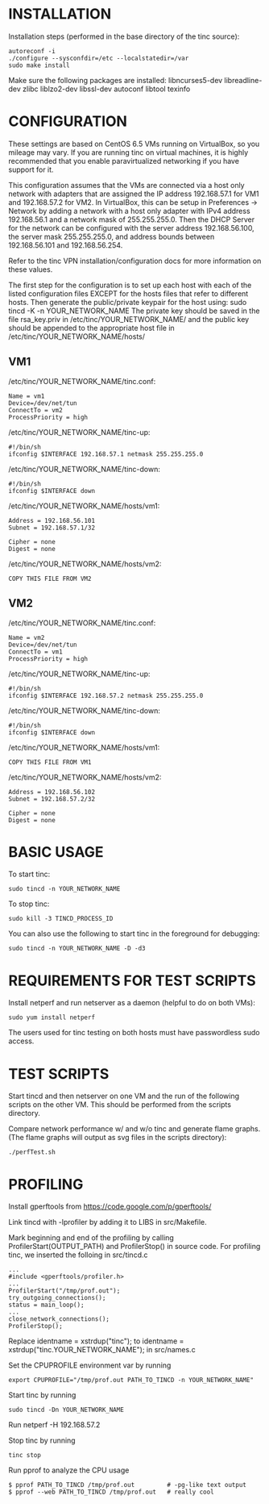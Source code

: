 INSTALLATION
============
Installation steps (performed in the base directory of the tinc source):

    autoreconf -i
    ./configure --sysconfdir=/etc --localstatedir=/var
    sudo make install

Make sure the following packages are installed:
libncurses5-dev libreadline-dev zlibc liblzo2-dev libssl-dev autoconf libtool texinfo

CONFIGURATION
=============
These settings are based on CentOS 6.5 VMs running on VirtualBox, so you mileage
may vary. If you are running tinc on virtual machines, it is highly recommended
that you enable paravirtualized networking if you have support for it.

This configuration assumes that the VMs are connected via a host only network
with adapters that are assigned the IP address 192.168.57.1 for VM1 and
192.168.57.2 for VM2. In VirtualBox, this can be setup in Preferences -> Network
by adding a network with a host only adapter with IPv4 address 192.168.56.1 and
a network mask of 255.255.255.0. Then the DHCP Server for the network can be
configured with the server address 192.168.56.100, the server mask 255.255.255.0,
and address bounds between 192.168.56.101 and 192.168.56.254.


Refer to the tinc VPN installation/configuration docs for more information on
these values.

The first step for the configuration is to set up each host with each of the
listed configuration files EXCEPT for the hosts files that refer to different
hosts. Then generate the public/private keypair for the host using:
    sudo tincd -K -n YOUR_NETWORK_NAME
The private key should be saved in the file rsa_key.priv in
/etc/tinc/YOUR_NETWORK_NAME/ and the public key should be appended to the
appropriate host file in /etc/tinc/YOUR_NETWORK_NAME/hosts/

VM1
---
/etc/tinc/YOUR_NETWORK_NAME/tinc.conf:

    Name = vm1
    Device=/dev/net/tun
    ConnectTo = vm2
    ProcessPriority = high

/etc/tinc/YOUR_NETWORK_NAME/tinc-up:

    #!/bin/sh
    ifconfig $INTERFACE 192.168.57.1 netmask 255.255.255.0

/etc/tinc/YOUR_NETWORK_NAME/tinc-down:

    #!/bin/sh
    ifconfig $INTERFACE down

/etc/tinc/YOUR_NETWORK_NAME/hosts/vm1:

    Address = 192.168.56.101
    Subnet = 192.168.57.1/32

    Cipher = none
    Digest = none

/etc/tinc/YOUR_NETWORK_NAME/hosts/vm2:

    COPY THIS FILE FROM VM2

VM2
---
/etc/tinc/YOUR_NETWORK_NAME/tinc.conf:

    Name = vm2
    Device=/dev/net/tun
    ConnectTo = vm1
    ProcessPriority = high

/etc/tinc/YOUR_NETWORK_NAME/tinc-up:

    #!/bin/sh
    ifconfig $INTERFACE 192.168.57.2 netmask 255.255.255.0

/etc/tinc/YOUR_NETWORK_NAME/tinc-down:

    #!/bin/sh
    ifconfig $INTERFACE down

/etc/tinc/YOUR_NETWORK_NAME/hosts/vm1:

    COPY THIS FILE FROM VM1

/etc/tinc/YOUR_NETWORK_NAME/hosts/vm2:

    Address = 192.168.56.102
    Subnet = 192.168.57.2/32

    Cipher = none
    Digest = none

BASIC USAGE
===========
To start tinc:

    sudo tincd -n YOUR_NETWORK_NAME

To stop tinc:

    sudo kill -3 TINCD_PROCESS_ID

You can also use the following to start tinc in the foreground for debugging:

    sudo tincd -n YOUR_NETWORK_NAME -D -d3

REQUIREMENTS FOR TEST SCRIPTS
=============================
Install netperf and run netserver as a daemon (helpful to do on both VMs):

    sudo yum install netperf

The users used for tinc testing on both hosts must have passwordless sudo access.

TEST SCRIPTS
============
Start tincd and then netserver on one VM and the run of the following scripts on
the other VM. This should be performed from the scripts directory.

Compare network performance w/ and w/o tinc and generate flame graphs.
(The flame graphs will output as svg files in the scripts directory):

    ./perfTest.sh

PROFILING
=========
Install gperftools from https://code.google.com/p/gperftools/

Link tincd with -lprofiler by adding it to LIBS in src/Makefile.

Mark beginning and end of the profiling by calling ProfilerStart(OUTPUT_PATH) and ProfilerStop() in source code. For profiling tinc, we inserted the folloing in src/tincd.c

    ...
    #include <gperftools/profiler.h>
    ...
    ProfilerStart("/tmp/prof.out");
    try_outgoing_connections();
    status = main_loop();
    ...
    close_network_connections();
    ProfilerStop();

Replace identname = xstrdup("tinc"); to identname = xstrdup("tinc.YOUR_NETWORK_NAME"); in src/names.c

Set the CPUPROFILE environment var by running

    export CPUPROFILE="/tmp/prof.out PATH_TO_TINCD -n YOUR_NETWORK_NAME"

Start tinc by running

    sudo tincd -Dn YOUR_NETWORK_NAME

Run netperf -H 192.168.57.2

Stop tinc by running
    
    tinc stop
    
Run pprof to analyze the CPU usage

    $ pprof PATH_TO_TINCD /tmp/prof.out         # -pg-like text output
    $ pprof --web PATH_TO_TINCD /tmp/prof.out   # really cool
